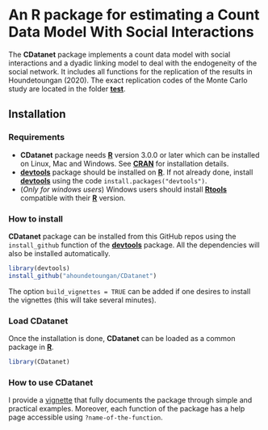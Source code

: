 # An R package for estimating a Count Data Model With Social Interactions
The **CDatanet** package implements a count data model with social interactions and a dyadic linking model to deal with the endogeneity of the social network. It includes all functions for the replication of the results in Houndetoungan (2020). The exact replication codes of the Monte Carlo study are located in the folder [**test**](https://github.com/ahoundetoungan/CDatanet/tree/master/test).

## Installation
### Requirements
- **CDatanet** package needs [**R**](https://cran.r-project.org/) version 3.0.0 or later which can be installed on Linux, Mac and Windows. See [**CRAN**](https://cran.r-project.org/) for installation details.
- [**devtools**](https://cran.r-project.org/package=devtools) package should be installed on [**R**](https://cran.r-project.org/). If not already done, install [**devtools**](https://cran.r-project.org/package=devtools) using the code ` install.packages("devtools") `.
- (*Only for windows users*) Windows users should install  [**Rtools**](https://cran.r-project.org/bin/windows/Rtools/) compatible with their [**R**](https://cran.r-project.org/) version.

### How to install
**CDatanet** package can be installed from this GitHub repos using the `install_github` function of the [**devtools**](https://cran.r-project.org/package=devtools) package. All the dependencies will also be installed automatically.
```R
library(devtools)
install_github("ahoundetoungan/CDatanet")
```
The option `build_vignettes = TRUE` can be added if one desires to install the vignettes (this will take several minutes).
### Load CDatanet
Once the installation is done, **CDatanet** can be loaded as a common package in [**R**](https://cran.r-project.org/).
```R
library(CDatanet)
```
### How to use CDatanet
I provide a [vignette](https://nbviewer.jupyter.org/github/ahoundetoungan/CDatanet/blob/master/doc/CDatanet_docx.pdf) that fully documents the package through simple and practical examples. Moreover, each function of the package has a help page accessible using `?name-of-the-function`. 